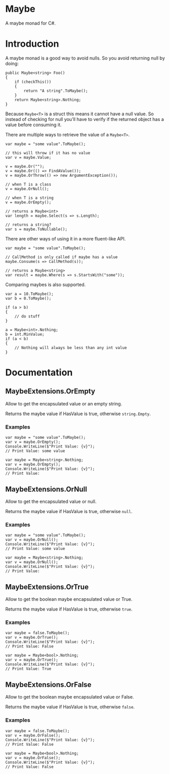 # Maybe

A maybe monad for C#.

# Introduction

A maybe monad is a good way to avoid nulls. So you avoid returning null by doing:

```
public Maybe<string> Foo()
{
    if (checkThis())
    {
        return "A string".ToMaybe();
    }
    return Maybe<string>.Nothing;
}
```

Because `Maybe<T>` is a struct this means it cannot have a null value. So instead of checking for null you'll have to verify if the returned object has a value before consuming it.

There are multiple ways to retrieve the value of a `Maybe<T>`.

```
var maybe = "some value".ToMaybe();

// this will throw if it has no value
var v = maybe.Value;

v = maybe.Or("");
v = maybe.Or(() => FindAValue());
v = maybe.OrThrow(() => new ArgumentException());

// when T is a class
v = maybe.OrNull();

// when T is a string
v = maybe.OrEmpty();

// returns a Maybe<int>
var length = maybe.Select(s => s.Length);

// returns a string?
var s = maybe.ToNullable();
```

There are other ways of using it in a more fluent-like API.

```
var maybe = "some value".ToMaybe();

// CallMethod is only called if maybe has a value
maybe.Consume(s => CallMethod(s));

// returns a Maybe<string>
var result = maybe.Where(s => s.StartsWith("some"));
```

Comparing maybes is also supported.

```
var a = 10.ToMaybe();
var b = 0.ToMaybe();

if (a > b)
{
    // do stuff
}

a = Maybe<int>.Nothing;
b = int.MinValue;
if (a < b)
{
    // Nothing will always be less than any int value
}
```

# Documentation

## MaybeExtensions.OrEmpty
Allow to get the encapsulated value or an empty string.

Returns the maybe value if HasValue is true, otherwise `string.Empty`.

### Examples
```
var maybe = "some value".ToMaybe();
var v = maybe.OrEmpty();
Console.WriteLine($"Print Value: {v}");
// Print Value: some value
```
```
var maybe = Maybe<string>.Nothing;
var v = maybe.OrEmpty();
Console.WriteLine($"Print Value: {v}");
// Print Value: 
```

## MaybeExtensions.OrNull
Allow to get the encapsulated value or null.

Returns the maybe value if HasValue is true, otherwise `null`.

### Examples
```
var maybe = "some value".ToMaybe();
var v = maybe.OrNull();
Console.WriteLine($"Print Value: {v}");
// Print Value: some value
```
```
var maybe = Maybe<string>.Nothing;
var v = maybe.OrNull();
Console.WriteLine($"Print Value: {v}");
// Print Value: 
```

## MaybeExtensions.OrTrue
Allow to get the boolean maybe encapsulated value or True.

Returns the maybe value if HasValue is true, otherwise `true`.

### Examples
```
var maybe = false.ToMaybe();
var v = maybe.OrTrue();
Console.WriteLine($"Print Value: {v}");
// Print Value: False
```
```
var maybe = Maybe<bool>.Nothing;
var v = maybe.OrTrue();
Console.WriteLine($"Print Value: {v}");
// Print Value: True
```

## MaybeExtensions.OrFalse
Allow to get the boolean maybe encapsulated value or False.

Returns the maybe value if HasValue is true, otherwise `false`.

### Examples
```
var maybe = false.ToMaybe();
var v = maybe.OrFalse();
Console.WriteLine($"Print Value: {v}");
// Print Value: False
```
```
var maybe = Maybe<bool>.Nothing;
var v = maybe.OrFalse();
Console.WriteLine($"Print Value: {v}");
// Print Value: False
```
